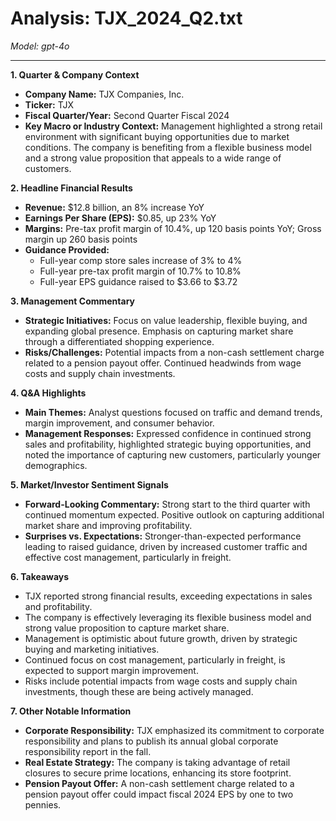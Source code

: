 # Analysis: TJX_2024_Q2.txt

*Model: gpt-4o*

---

**1. Quarter & Company Context**
- **Company Name:** TJX Companies, Inc.
- **Ticker:** TJX
- **Fiscal Quarter/Year:** Second Quarter Fiscal 2024
- **Key Macro or Industry Context:** Management highlighted a strong retail environment with significant buying opportunities due to market conditions. The company is benefiting from a flexible business model and a strong value proposition that appeals to a wide range of customers.

**2. Headline Financial Results**
- **Revenue:** $12.8 billion, an 8% increase YoY
- **Earnings Per Share (EPS):** $0.85, up 23% YoY
- **Margins:** Pre-tax profit margin of 10.4%, up 120 basis points YoY; Gross margin up 260 basis points
- **Guidance Provided:**
  - Full-year comp store sales increase of 3% to 4%
  - Full-year pre-tax profit margin of 10.7% to 10.8%
  - Full-year EPS guidance raised to $3.66 to $3.72

**3. Management Commentary**
- **Strategic Initiatives:** Focus on value leadership, flexible buying, and expanding global presence. Emphasis on capturing market share through a differentiated shopping experience.
- **Risks/Challenges:** Potential impacts from a non-cash settlement charge related to a pension payout offer. Continued headwinds from wage costs and supply chain investments.

**4. Q&A Highlights**
- **Main Themes:** Analyst questions focused on traffic and demand trends, margin improvement, and consumer behavior.
- **Management Responses:** Expressed confidence in continued strong sales and profitability, highlighted strategic buying opportunities, and noted the importance of capturing new customers, particularly younger demographics.

**5. Market/Investor Sentiment Signals**
- **Forward-Looking Commentary:** Strong start to the third quarter with continued momentum expected. Positive outlook on capturing additional market share and improving profitability.
- **Surprises vs. Expectations:** Stronger-than-expected performance leading to raised guidance, driven by increased customer traffic and effective cost management, particularly in freight.

**6. Takeaways**
- TJX reported strong financial results, exceeding expectations in sales and profitability.
- The company is effectively leveraging its flexible business model and strong value proposition to capture market share.
- Management is optimistic about future growth, driven by strategic buying and marketing initiatives.
- Continued focus on cost management, particularly in freight, is expected to support margin improvement.
- Risks include potential impacts from wage costs and supply chain investments, though these are being actively managed.

**7. Other Notable Information**
- **Corporate Responsibility:** TJX emphasized its commitment to corporate responsibility and plans to publish its annual global corporate responsibility report in the fall.
- **Real Estate Strategy:** The company is taking advantage of retail closures to secure prime locations, enhancing its store footprint.
- **Pension Payout Offer:** A non-cash settlement charge related to a pension payout offer could impact fiscal 2024 EPS by one to two pennies.